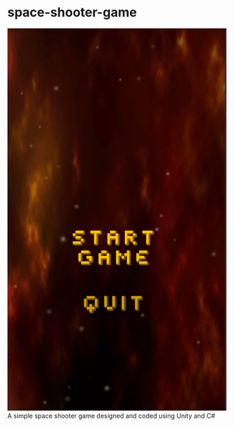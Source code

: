 # space-shooter-game
![lasermain](lasermain.png)
A simple space shooter game designed and coded using Unity and C#
